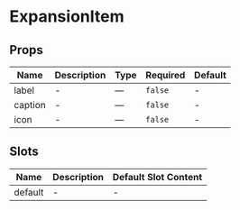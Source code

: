 # ExpansionItem

## Props

<!-- @vuese:ExpansionItem:props:start -->
|Name|Description|Type|Required|Default|
|---|---|---|---|---|
|label|-|—|`false`|-|
|caption|-|—|`false`|-|
|icon|-|—|`false`|-|

<!-- @vuese:ExpansionItem:props:end -->


## Slots

<!-- @vuese:ExpansionItem:slots:start -->
|Name|Description|Default Slot Content|
|---|---|---|
|default|-|-|

<!-- @vuese:ExpansionItem:slots:end -->


